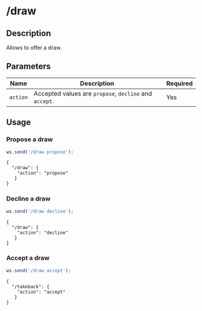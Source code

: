 # /draw

## Description

Allows to offer a draw.

## Parameters

| Name | Description | Required |
| ---- | ----------- | -------- |
| `action` | Accepted values are `propose`, `decline` and `accept`. | Yes |

## Usage

### Propose a draw

```js
ws.send('/draw propose');
```

```text
{
  "/draw": {
    "action": "propose"
   }
}
```

### Decline a draw

```js
ws.send('/draw decline');
```

```text
{
  "/draw": {
    "action": "decline"
   }
}
```

### Accept a draw

```js
ws.send('/draw accept');
```

```text
{
  "/takeback": {
    "action": "accept"
   }
}
```
